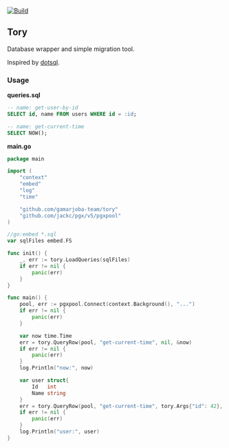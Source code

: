 [![Build](https://github.com/gamarjoba-team/tory/actions/workflows/go.yml/badge.svg)](https://github.com/gamarjoba-team/tory/actions/workflows/go.yml)
## Tory

Database wrapper and simple migration tool.

Inspired by [dotsql](https://github.com/qustavo/dotsql).

### Usage

**queries.sql**
```sql
-- name: get-user-by-id
SELECT id, name FROM users WHERE id = :id;

-- name: get-current-time
SELECT NOW();
```

**main.go**

```go
package main

import (
	"context"
	"embed"
	"log"
	"time"

	"github.com/gamarjoba-team/tory"
	"github.com/jackc/pgx/v5/pgxpool"
)

//go:embed *.sql
var sqlFiles embed.FS

func init() {
	_, err := tory.LoadQueries(sqlFiles)
	if err != nil {
		panic(err)
	}
}

func main() {
	pool, err := pgxpool.Connect(context.Background(), "...")
	if err != nil {
		panic(err)
	}

	var now time.Time
	err = tory.QueryRow(pool, "get-current-time", nil, &now)
	if err != nil {
		panic(err)
	}
	log.Println("now:", now)

	var user struct{
		Id   int
		Name string
	}
	err = tory.QueryRow(pool, "get-current-time", tory.Args{"id": 42}, &user.Id, &user.Name)
	if err != nil {
		panic(err)
	}
	log.Println("user:", user)
}
```
